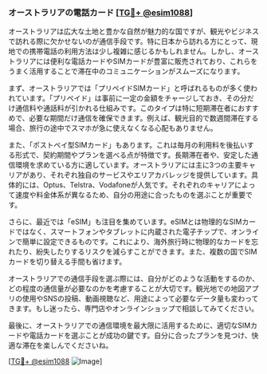 ### オーストラリアの電話カード [[TG💪+ @esim1088](https://t.me/s/esim1088)]

オーストラリアは広大な土地と豊かな自然が魅力的な国ですが、観光やビジネスで訪れる際に欠かせないのが通信手段です。特に日本から訪れる方にとって、現地での携帯電話の利用方法は少し複雑に感じるかもしれません。しかし、オーストラリアには便利な電話カードやSIMカードが豊富に販売されており、これらをうまく活用することで滞在中のコミュニケーションがスムーズになります。

まず、オーストラリアでは「プリペイドSIMカード」と呼ばれるものが多く使われています。「プリペイド」は事前に一定の金額をチャージしておき、その分だけ通信料や通話料が引かれる仕組みです。このタイプは特に短期滞在者におすすめで、必要な期間だけ通信を確保できます。例えば、観光目的で数週間滞在する場合、旅行の途中でスマホが急に使えなくなる心配もありません。

また、「ポストペイ型SIMカード」もあります。これは毎月の利用料を後払いする形式で、契約期間やプランを選べる点が特徴です。長期滞在者や、安定した通信環境を求めている方に適しています。オーストラリアには主に3つの主要キャリアがあり、それぞれ独自のサービスやエリアカバレッジを提供しています。具体的には、Optus、Telstra、Vodafoneが人気です。それぞれのキャリアによって速度や料金体系が異なるため、自分の用途に合ったものを選ぶことが重要です。

さらに、最近では「eSIM」も注目を集めています。eSIMとは物理的なSIMカードではなく、スマートフォンやタブレットに内蔵された電子チップで、オンラインで簡単に設定できるものです。これにより、海外旅行時に物理的なカードを忘れたり、紛失したりするリスクを減らすことができます。また、複数の国でSIMカードを切り替える手間も省けます。

オーストラリアでの通信手段を選ぶ際には、自分がどのような活動をするのか、どの程度の通信量が必要なのかを考慮することが大切です。観光地での地図アプリの使用やSNSの投稿、動画視聴など、用途によって必要なデータ量も変わってきます。もし迷ったら、専門店やオンラインショップで相談してみてください。

最後に、オーストラリアでの通信環境を最大限に活用するために、適切なSIMカードや電話カードを選ぶことが成功の鍵です。自分に合ったプランを見つけ、快適な滞在を楽しんでくださいね。

[[TG💪+ @esim1088](https://t.me/s/esim1088) ![Image](https://i.postimg.cc/Y0z9fWf4/image.png)]